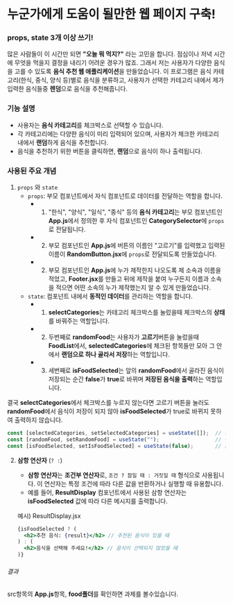 # 누군가에게 도움이 될만한 웹 페이지 구축!

### props, state 3개 이상 쓰기!

많은 사람들이 이 시간만 되면 **"오늘 뭐 먹지?"** 라는 고민을 합니다. 점심이나 저녁 시간에 무엇을 먹을지 결정을 내리기 어려운 경우가 많죠. 그래서 저는 사용자가 다양한 음식을 고를 수 있도록 **음식 추천 웹 애플리케이션**을 만들었습니다. 이 프로그램은 음식 카테고리(한식, 중식, 양식 등)별로 음식을 분류하고, 사용자가 선택한 카테고리 내에서 제가 입력한 음식들중 **렌덤**으로 음식을 추천해줍니다.

### 기능 설명

- 사용자는 **음식 카테고리**를 체크박스로 선택할 수 있습니다.
- 각 카테고리에는 다양한 음식이 미리 입력되어 있으며, 사용자가 체크한 카테고리 내에서 **랜덤**하게 음식을 추천합니다.
- 음식을 추천하기 위한 버튼을 클릭하면, **랜덤**으로 음식이 하나 출력됩니다.

### 사용된 주요 개념

1. `props` 와 `state`
   - `props`: 부모 컴포넌트에서 자식 컴포넌트로 데이터를 전달하는 역할을 합니다.
      - 1. "한식", "양식", "일식", "중식" 등의 **음식 카테고리**는 부모 컴포넌트인 **App.js**에서 정의한 후 자식 컴포넌트인 **CategorySelector**에 `props`로 전달됩니다.
      - 2. 부모 컴포넌트인 **App.js**에 버튼의 이름인 "고르기"를 입력했고 입력된 이름이 **RandomButton.jsx**에 `props`로 전달되도록 만들었습니다.
      - 2. 부모 컴포넌트인 **App.js**에 누가 제작한지 나오도록 제 소속과 이름을 적었고, **Footer.jsx**를 만들고 뒤에 제작을 붙여 누구든지 이름과 소속을 적으면 어떤 소속의 누가 제작했는지 알 수 있게 만들었습니다.
   - `state`: 컴포넌트 내에서 **동적인 데이터**를 관리하는 역할을 합니다.
      - 1. **selectCategories**는 카테고리 체크박스를 눌렀을때 체크박스의 **상태**를 바꿔주는 역할입니다.
      - 2. 두번째로 **randomFood**는 사용자가 **고르기**버튼을 눌렀을때 **FoodList**에서, **selectedCategories**에 체크된 항목들만 모아 그 안에서 **랜덤으로 하나 골라서 저장**하는 역할입니다.
      - 3. 세번째로 **isFoodSelected**는 앞의 **randomFood**에서 골라진 음식이 저장되는 순간 **false**가 **true**로 바뀌며 **저장된 음식을 출력**하는 역할입니다.
        
결국 **selectCategories**에서 체크박스를 누르지 않는다면 고르기 버튼을 눌러도 **randomFood**에서 음식이 저장이 되지 않아 **isFoodSelected**가 true로 바뀌지 못하여 출력하지 않습니다.
  ```jsx
  const [selectedCategories, setSelectedCategories] = useState([]);  // 선택된 카테고리 목록
  const [randomFood, setRandomFood] = useState("");                  // 랜덤으로 선택된 음식
  const [isFoodSelected, setIsFoodSelected] = useState(false);       // 음식이 선택됐는지 여부
  ```

2. **삼항 연산자** (`? :`)
   - **삼항 연산자**는 **조건부 연산자**로, `조건 ? 참일 때 : 거짓일 때` 형식으로 사용됩니다. 이 연산자는 특정 조건에 따라 다른 값을 반환하거나 실행할 때 유용합니다.
   - 예를 들어, **ResultDisplay** 컴포넌트에서 사용된 삼항 연산자는 **isFoodSelected** 값에 따라 다른 메시지를 출력합니다.
   
   예시) ResultDisplay.jsx
   ```jsx
   {isFoodSelected ? (
     <h2>추천 음식: {result}</h2> // 추천된 음식이 있을 때
   ) : (
     <h2>음식을 선택해 주세요!</h2> // 음식이 선택되지 않았을 때
   )}
   ```

###### 결과
src항목의 **App.js**항목, **food폴더**를 확인하면 과제를 볼수있습니다.
